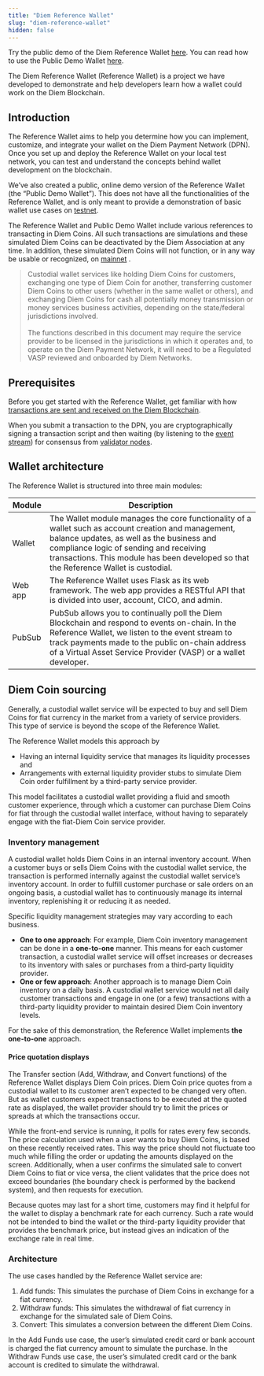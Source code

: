 ```yaml
---
title: "Diem Reference Wallet"
slug: "diem-reference-wallet"
hidden: false
---
```


Try the public demo of the Diem Reference Wallet [here](https://demo-wallet.diem.com/login/). You can read how to use the Public Demo Wallet [here](./diem-reference-wallet/reference-wallet-public-demo.md).

The Diem Reference Wallet (Reference Wallet) is a project we have developed to demonstrate and help developers learn how a wallet could work on the Diem Blockchain.

## Introduction

The Reference Wallet aims to help you determine how you can implement, customize, and integrate your wallet on the Diem Payment Network (DPN). Once you set up and deploy the Reference Wallet on your local test network, you can test and understand the concepts behind wallet development on the blockchain.

We’ve also created a public, online demo version of the Reference Wallet (the “Public Demo Wallet”). This does not have all the functionalities of the Reference Wallet, and is only meant to provide a demonstration of basic wallet use cases on [testnet](../reference/glossary#tesnet).

The Reference Wallet and Public Demo Wallet include various references to transacting in Diem Coins.  All such transactions are simulations and these simulated Diem Coins can be deactivated by the Diem Association at any time.  In addition, these simulated Diem Coins will not function, or in any way be usable or recognized, on [mainnet](../reference/glossary#mainnet) .

<BlockQuote type="info">
Custodial wallet services like holding Diem Coins for customers, exchanging one type of Diem Coin for another, transferring customer Diem Coins to other users (whether in the same wallet or others), and exchanging Diem Coins for cash all potentially money transmission or money services business activities, depending on the state/federal jurisdictions involved.
<br/>
<br/>The functions described in this document may require the service provider to be licensed in the jurisdictions in which it operates and, to operate on the Diem Payment Network, it will need to be a Regulated VASP reviewed and onboarded by Diem Networks.
</BlockQuote>

## Prerequisites

Before you get started with the Reference Wallet, get familiar with how [transactions are sent and received on the Diem Blockchain](/docs/transactions/basics-life-of-txn).

When you submit a transaction to the DPN, you are cryptographically signing a transaction script and then waiting (by listening to the [event stream](/docs/basics/basics-events#event-concepts)) for consensus from [validator nodes](/docs/basics/basics-validator-nodes).


## Wallet architecture

The Reference Wallet is structured into three main modules:

| Module | Description |
| ---------- | ---------- |
| Wallet | The Wallet module manages the core functionality of a wallet such as account creation and management, balance updates, as well as the business and compliance logic of sending and receiving transactions. This module has been developed so that the Reference Wallet is custodial. |
| Web app | The Reference Wallet uses Flask as its web framework. The web app provides a RESTful API that is divided into user, account, CICO, and admin. |
| PubSub | PubSub allows you to continually poll the Diem Blockchain and respond to events on-chain. In the Reference Wallet, we listen to the event stream to track payments made to the public on-chain address of a Virtual Asset Service Provider (VASP) or a wallet developer. |
## Diem Coin sourcing

Generally, a custodial wallet service will be expected to buy and sell Diem Coins for fiat currency in the market from a variety of service providers. This type of service is beyond the scope of the Reference Wallet.

The Reference Wallet models this approach by
* Having an internal liquidity service that manages its liquidity processes and
* Arrangements with external liquidity provider stubs to simulate Diem Coin order fulfillment by a third-party service provider.

This model facilitates a custodial wallet providing a fluid and smooth customer experience, through which a customer can purchase Diem Coins for fiat through the custodial wallet interface, without having to separately engage with the fiat-Diem Coin service provider.


### Inventory management

A custodial wallet holds Diem Coins in an internal inventory account. When a customer buys or sells Diem Coins with the custodial wallet service, the transaction is performed internally against the custodial wallet service’s inventory account. In order to fulfill customer purchase or sale orders on an ongoing basis, a custodial wallet has to continuously manage its internal inventory, replenishing it or reducing it as needed.

Specific liquidity management strategies may vary according to each business.

* **One to one approach**: For example, Diem Coin inventory management can be done in a **one-to-one** manner. This means for each customer transaction, a custodial wallet service will offset increases or decreases to its inventory with sales or purchases from a third-party liquidity provider.
* **One or few approach**: Another approach is to manage Diem Coin inventory on a daily basis. A custodial wallet service would net all daily customer transactions and engage in one (or a few) transactions with a third-party liquidity provider to maintain desired Diem Coin inventory levels.


For the sake of this demonstration, the Reference Wallet implements **the one-to-one** approach.


#### Price quotation displays

The Transfer section (Add, Withdraw, and Convert functions) of the Reference Wallet displays Diem Coin prices. Diem Coin price quotes from a custodial wallet to its customer aren’t expected to be changed very often. But as wallet customers expect transactions to be executed at the quoted rate as displayed, the wallet provider should try to limit the prices or spreads at which the transactions occur.

While the front-end service is running, it polls for rates every few seconds. The price calculation used when a user wants to buy Diem Coins, is based on these recently received rates. This way the price should not fluctuate too much while filling the order or updating the amounts displayed on the screen. Additionally, when a user confirms the simulated sale to convert Diem Coins to fiat or vice versa, the client validates that the price does not exceed boundaries (the boundary check is performed by the backend system), and then requests for execution.

Because quotes may last for a short time, customers may find it helpful for the wallet to display a benchmark rate for each currency. Such a rate would not be intended to bind the wallet or the third-party liquidity provider that provides the benchmark price, but instead gives an indication of the exchange rate in real time.



### Architecture

The use cases handled by the Reference Wallet service are:

1. Add funds: This simulates the purchase of Diem Coins in exchange for a fiat currency.
2. Withdraw funds: This simulates the withdrawal of fiat currency in exchange for the simulated sale of Diem Coins.
3. Convert: This simulates a conversion between the different Diem Coins.

In the Add Funds use case, the user’s simulated credit card or bank account is charged the fiat currency amount to simulate the purchase. In the Withdraw Funds use case, the user’s simulated credit card or the bank account is credited to simulate the withdrawal.

<br/>
<ThankFirst/>
